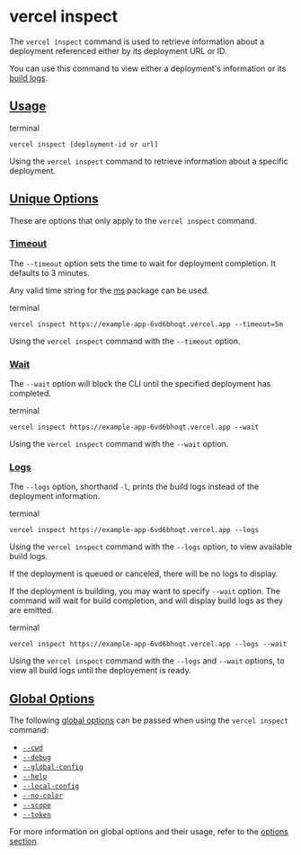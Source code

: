 # vercel inspect

The `vercel inspect` command is used to retrieve information about a deployment referenced either by its deployment URL or ID.

You can use this command to view either a deployment's information or its [build logs](./vercel-cli-inspect.md#logs).

## [Usage](https://vercel.com/docs/cli/inspect\#usage)

terminal

```code-block_code__isn_V
vercel inspect [deployment-id or url]
```

Using the `vercel inspect` command to retrieve
information about a specific deployment.

## [Unique Options](https://vercel.com/docs/cli/inspect\#unique-options)

These are options that only apply to the `vercel inspect` command.

### [Timeout](https://vercel.com/docs/cli/inspect\#timeout)

The `--timeout` option sets the time to wait for deployment completion. It defaults to 3 minutes.

Any valid time string for the [ms](https://www.npmjs.com/package/ms) package can be used.

terminal

```code-block_code__isn_V
vercel inspect https://example-app-6vd6bhoqt.vercel.app --timeout=5m
```

Using the `vercel inspect` command with the
`--timeout` option.

### [Wait](https://vercel.com/docs/cli/inspect\#wait)

The `--wait` option will block the CLI until the specified deployment has completed.

terminal

```code-block_code__isn_V
vercel inspect https://example-app-6vd6bhoqt.vercel.app --wait
```

Using the `vercel inspect` command with the
`--wait` option.

### [Logs](https://vercel.com/docs/cli/inspect\#logs)

The `--logs` option, shorthand `-l`, prints the build logs instead of the deployment information.

terminal

```code-block_code__isn_V
vercel inspect https://example-app-6vd6bhoqt.vercel.app --logs
```

Using the `vercel inspect` command with the
`--logs` option, to view available build logs.

If the deployment is queued or canceled, there will be no logs to display.

If the deployment is building, you may want to specify `--wait` option. The command will wait for build completion, and will display build logs as they are emitted.

terminal

```code-block_code__isn_V
vercel inspect https://example-app-6vd6bhoqt.vercel.app --logs --wait
```

Using the `vercel inspect` command with the
`--logs` and `--wait` options,
to view all build logs until the deployement is ready.

## [Global Options](https://vercel.com/docs/cli/inspect\#global-options)

The following [global options](./vercel-cli-global-options.md) can be passed when using the `vercel inspect` command:

- [`--cwd`](./vercel-cli-global-options.md#current-working-directory)
- [`--debug`](./vercel-cli-global-options.md#debug)
- [`--global-config`](./vercel-cli-global-options.md#global-config)
- [`--help`](./vercel-cli-global-options.md#help)
- [`--local-config`](./vercel-cli-global-options.md#local-config)
- [`--no-color`](./vercel-cli-global-options.md#no-color)
- [`--scope`](./vercel-cli-global-options.md#scope)
- [`--token`](./vercel-cli-global-options.md#token)

For more information on global options and their usage, refer to the [options section](./vercel-cli-global-options.md).
